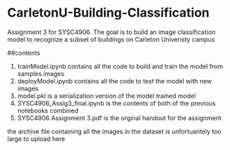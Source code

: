 # CarletonU-Building-Classification
Assignment 3 for SYSC4906. The goal is to build an image classification model to recognize a subset of buildings on Carleton Univeristy campus

##contents
1. trainModel.ipynb contains all the code to build and train the model from samples images
2. deployModel.ipynb contains all the code to test the model with new images
3. model.pkl is a serialization version of the model trained model
4. SYSC4906_Assig3_final.ipynb is the contents of both of the previous notebooks combined
5. SYSC4906 Assignment 3.pdf is the orginal handout for the assignment

the archive file containing all the images in the dataset is unfortuantely too large to upload here

